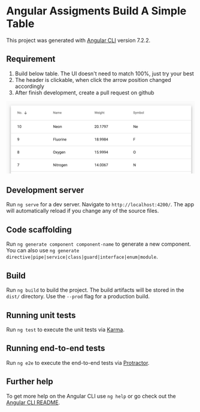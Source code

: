 # Angular Assigments Build A Simple Table

This project was generated with [Angular CLI](https://github.com/angular/angular-cli) version 7.2.2.

## Requirement

1. Build below table. The UI doesn't need to match 100%, just try your best
2. The header is clickable, when click the arrow position changed accordingly
3. After finish development, create a pull request on github

![Simple Table](https://raw.githubusercontent.com/SuTran/angular-assignments/assignment-1-table/src/assets/assignment-1-table.png)

## Development server

Run `ng serve` for a dev server. Navigate to `http://localhost:4200/`. The app will automatically reload if you change any of the source files.

## Code scaffolding

Run `ng generate component component-name` to generate a new component. You can also use `ng generate directive|pipe|service|class|guard|interface|enum|module`.

## Build

Run `ng build` to build the project. The build artifacts will be stored in the `dist/` directory. Use the `--prod` flag for a production build.

## Running unit tests

Run `ng test` to execute the unit tests via [Karma](https://karma-runner.github.io).

## Running end-to-end tests

Run `ng e2e` to execute the end-to-end tests via [Protractor](http://www.protractortest.org/).

## Further help

To get more help on the Angular CLI use `ng help` or go check out the [Angular CLI README](https://github.com/angular/angular-cli/blob/master/README.md).
